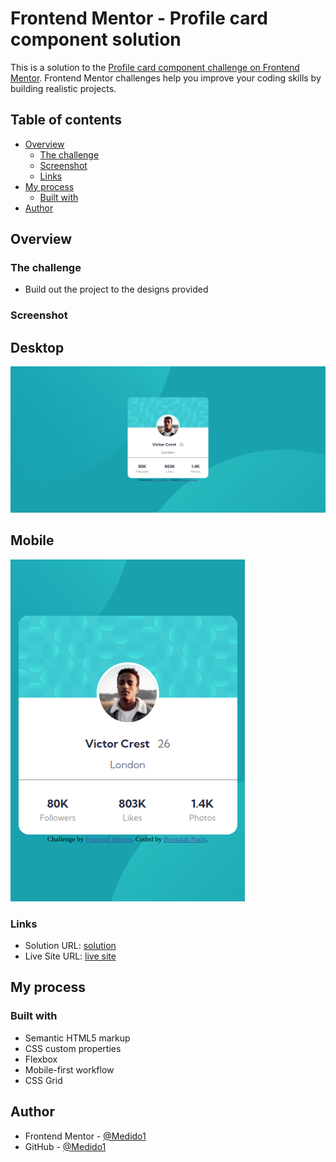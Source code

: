 # Frontend Mentor - Profile card component solution

This is a solution to the [Profile card component challenge on Frontend Mentor](https://www.frontendmentor.io/challenges/profile-card-component-cfArpWshJ/hub). Frontend Mentor challenges help you improve your coding skills by building realistic projects. 

## Table of contents

- [Overview](#overview)
  - [The challenge](#the-challenge)
  - [Screenshot](#screenshot)
  - [Links](#links)
- [My process](#my-process)
  - [Built with](#built-with)
- [Author](#author)

## Overview

### The challenge

- Build out the project to the designs provided

### Screenshot

  ## Desktop 
  ![](./screenShots/Deskto_screenshot.png)

  ## Mobile 
  ![](./screenShots/mobie_screenshot.png)

### Links

- Solution URL: [solution](https://github.com/Medido1/Frontend-Mentor-Profile-card-component)
- Live Site URL: [live site]()

## My process

### Built with

- Semantic HTML5 markup
- CSS custom properties
- Flexbox
- Mobile-first workflow
- CSS Grid

## Author

- Frontend Mentor - [@Medido1](https://www.frontendmentor.io/profile/Medido1)
- GitHub - [@Medido1](https://github.com/Medido1)
